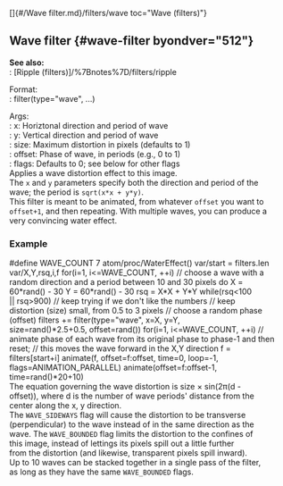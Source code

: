 []{#/Wave filter.md}/filters/wave toc="Wave (filters)"}    
## Wave filter {#wave-filter byondver="512"}    
**See also:**    
:   [Ripple (filters)]/%7Bnotes%7D/filters/ripple    
<!-- -->    
Format:    
:   filter(type=\"wave\", \...)    
<!-- -->    
Args:    
:   x: Horiztonal direction and period of wave    
:   y: Vertical direction and period of wave    
:   size: Maximum distortion in pixels (defaults to 1)    
:   offset: Phase of wave, in periods (e.g., 0 to 1)    
:   flags: Defaults to 0; see below for other flags    
Applies a wave distortion effect to this image.    
The `x` and `y` parameters specify both the direction and period of the    
wave; the period is `sqrt(x*x + y*y)`.    
This filter is meant to be animated, from whatever `offset` you want to    
`offset+1`, and then repeating. With multiple waves, you can produce a    
very convincing water effect.    
### Example    
#define WAVE_COUNT 7 atom/proc/WaterEffect() var/start = filters.len    
var/X,Y,rsq,i,f for(i=1, i\<=WAVE_COUNT, ++i) // choose a wave with a    
random direction and a period between 10 and 30 pixels do X =    
60\*rand() - 30 Y = 60\*rand() - 30 rsq = X\*X + Y\*Y while(rsq\<100    
\|\| rsq\>900) // keep trying if we don\'t like the numbers // keep    
distortion (size) small, from 0.5 to 3 pixels // choose a random phase    
(offset) filters += filter(type=\"wave\", x=X, y=Y,    
size=rand()\*2.5+0.5, offset=rand()) for(i=1, i\<=WAVE_COUNT, ++i) //    
animate phase of each wave from its original phase to phase-1 and then    
reset; // this moves the wave forward in the X,Y direction f =    
filters\[start+i\] animate(f, offset=f:offset, time=0, loop=-1,    
flags=ANIMATION_PARALLEL) animate(offset=f:offset-1, time=rand()\*20+10)    
The equation governing the wave distortion is size × sin(2π(d -    
offset)), where d is the number of wave periods\' distance from the    
center along the x, y direction.    
The `WAVE_SIDEWAYS` flag will cause the distortion to be transverse    
(perpendicular) to the wave instead of in the same direction as the    
wave. The `WAVE_BOUNDED` flag limits the distortion to the confines of    
this image, instead of lettings its pixels spill out a little further    
from the distortion (and likewise, transparent pixels spill inward).    
Up to 10 waves can be stacked together in a single pass of the filter,    
as long as they have the same `WAVE_BOUNDED` flags.  